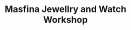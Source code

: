 ---
title: "Masfina Jewellry and Watch Workshop"
url: /bridgend/masfina-jewellry-and-watch-workshop/
shop: jewelry
---